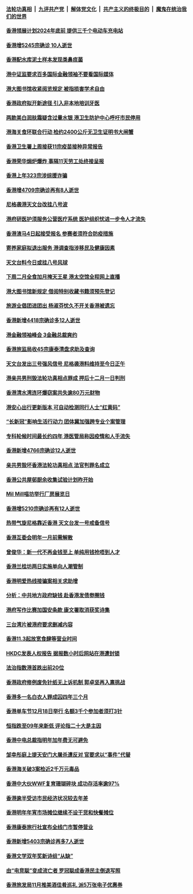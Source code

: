 ####  [法轮功真相](../../../../basic/blob/master/README.md?t=11061331) &nbsp;|&nbsp; [九评共产党](../../../../9ping.md/blob/master/README.md?t=11061331) &nbsp;|&nbsp; [解体党文化](../../../../jtdwh.md/blob/master/README.md?t=11061331)  &nbsp;|&nbsp; [共产主义的终极目的](../../../../gczydzjmd.md/blob/master/README.md?t=11061331) &nbsp;|&nbsp; [魔鬼在统治我们的世界](../../../../mgztzwmdsj.md/blob/master/README.md?t=11061331) 

#### [香港领展计划2024年底前 提供三千个电动车充电站](../pages/nsc415/n13859169.md?t=11061331) 

#### [香港增5245宗确诊 10人逝世](../pages/nsc415/n13859167.md?t=11061331) 

#### [香港配水库泥土样本发现类鼻疽菌](../pages/nsc415/n13859153.md?t=11061331) 

#### [港中证监要求百多国际金融领袖不要看国际媒体](../pages/nsc415/n13858621.md?t=11061331) 

#### [港大图书馆收紧阅览规定 被指损害学术自由](../pages/nsc415/n13858458.md?t=11061331) 

#### [香港政府拟开新途径 引入非本地培训牙医](../pages/nsc415/n13858299.md?t=11061331) 

#### [两款美白润肤霜疑含过量水银 港卫生防护中心呼吁市民停用](../pages/nsc415/n13858289.md?t=11061331) 

#### [港海关食环联合行动 检约2400公斤无卫生证明书大闸蟹](../pages/nsc415/n13858286.md?t=11061331) 

#### [香港卫生署上周接获11宗疫苗接种异常报告](../pages/nsc415/n13858278.md?t=11061331) 

#### [香港荣华焗炉爆炸 事隔11天劳工处终接呈报](../pages/nsc415/n13858269.md?t=11061331) 

#### [香港上年323宗涉综援诈骗](../pages/nsc415/n13858267.md?t=11061331) 

#### [香港增4709宗确诊再有8人逝世](../pages/nsc415/n13858258.md?t=11061331) 

#### [尼格袭港天文台改挂八号波](../pages/nsc415/n13858249.md?t=11061331) 

#### [港府研医护须服务公营医疗系统 医护组织忧进一步令人才流失](../pages/nsc415/n13857522.md?t=11061331) 

#### [香港渣马4日起接受报名 参赛者须符合防疫措施](../pages/nsc415/n13857510.md?t=11061331) 

#### [寄养家庭拟退出服务 港调查指涉移民及健康因素](../pages/nsc415/n13857500.md?t=11061331) 

#### [天文台料今日或挂八号风球](../pages/nsc415/n13857492.md?t=11061331) 

#### [下周二月全食加月掩天王星 港太空馆全程网上直播](../pages/nsc415/n13857484.md?t=11061331) 

#### [港大图书馆新规定 借阅特别收藏书籍须预先登记](../pages/nsc415/n13857478.md?t=11061331) 

#### [旅游业倡团进团出 杨淑芬忧久不开关香港被遗忘](../pages/nsc415/n13857465.md?t=11061331) 

#### [香港新增4418宗确诊多12人逝世](../pages/nsc415/n13857455.md?t=11061331) 

#### [港金融领袖峰会 3金融总裁爽约](../pages/nsc415/n13856915.md?t=11061331) 

#### [香港旅监局收45宗康泰清盘求助及查询](../pages/nsc415/n13856811.md?t=11061331) 

#### [天文台发出三号强风信号 尼格袭港料维持至今日正午](../pages/nsc415/n13856793.md?t=11061331) 

#### [港亲共男刑毁法轮功真相点罪成 押后十二月一日判刑](../pages/nsc415/n13856776.md?t=11061331) 

#### [香港清水湾连环爆窃案共失逾80万元财物](../pages/nsc415/n13856774.md?t=11061331) 

#### [港安心出行更新版本 可自动检测同行人士“红黄码”](../pages/nsc415/n13856758.md?t=11061331) 

#### [“长新冠”影响生活行动力 团体冀加强跨专业个案管理](../pages/nsc415/n13856752.md?t=11061331) 

#### [专科轮候时间最长约四年 港医管局称因疫情和人手流失](../pages/nsc415/n13856744.md?t=11061331) 

#### [香港新增4766宗确诊12人逝世](../pages/nsc415/n13856732.md?t=11061331) 

#### [亲共男毁坏香港法轮功真相点 法官判罪名成立](../pages/nsc415/n13856571.md?t=11061331) 

#### [香港公共屋邨厨余收集试验计划昨开始](../pages/nsc415/n13856103.md?t=11061331) 

#### [Mil Mill喵坊举行厂房展览日](../pages/nsc415/n13856069.md?t=11061331) 

#### [香港增5210宗确诊再有12人逝世](../pages/nsc415/n13856061.md?t=11061331) 

#### [热带气旋尼格靠近香港 天文台发一号戒备信号](../pages/nsc415/n13856045.md?t=11061331) 

#### [香港互委会明年一月前需解散](../pages/nsc415/n13856022.md?t=11061331) 

#### [曾俊华：新一代不再金钱至上 单纯用钱抢唔到人才](../pages/nsc415/n13855988.md?t=11061331) 

#### [香港兰桂坊两日实施单向人潮管制](../pages/nsc415/n13855982.md?t=11061331) 

#### [香港明爱热线接骗案相关求助增](../pages/nsc415/n13855977.md?t=11061331) 

#### [分析：中共地方政府缺钱 赴香港发债劵圈钱](../pages/nsc415/n13855612.md?t=11061331) 

#### [港府写作比赛加国安条款 康文署取消获奖诗集](../pages/nsc415/n13855605.md?t=11061331) 

#### [三台湾片被港府要求删减内容](../pages/nsc415/n13854367.md?t=11061331) 

#### [香港11.3起放宽食肆等营业时间](../pages/nsc415/n13854360.md?t=11061331) 

#### [HKDC发表人权报告 据报数小时后网站在港遭封锁](../pages/nsc415/n13854358.md?t=11061331) 

#### [法治指数港首跌出前20位](../pages/nsc415/n13854349.md?t=11061331) 

#### [香港政府修例废免针纸无上诉机制 郭卓坚再入禀挑战](../pages/nsc415/n13854345.md?t=11061331) 

#### [香港多一名白衣人罪成囚四年三个月](../pages/nsc415/n13854340.md?t=11061331) 

#### [香港单车节12月18日举行 名额3千个参加者须打3针](../pages/nsc415/n13854330.md?t=11061331) 

#### [恒指跌至09年来新低 评论指二十大是主因](../pages/nsc415/n13853778.md?t=11061331) 

#### [香港中电总裁指明年加年费无可避免](../pages/nsc415/n13853671.md?t=11061331) 

#### [邹幸彤庭上提天安门大屠杀遭反对 官要求以“事件”代替](../pages/nsc415/n13853656.md?t=11061331) 

#### [香港海关破3案检近2千万元毒品](../pages/nsc415/n13853640.md?t=11061331) 

#### [香港中大伙WWF复育珊瑚碎块 成功存活率逾97%](../pages/nsc415/n13853616.md?t=11061331) 

#### [香港逾半受访市民经济状况较去年差](../pages/nsc415/n13853605.md?t=11061331) 

#### [香港明年年宵市场摊位继续不设干货和快餐摊位](../pages/nsc415/n13853599.md?t=11061331) 

#### [香港康泰旅行社宣布全线门市暂停营业](../pages/nsc415/n13853583.md?t=11061331) 

#### [香港新增5403宗确诊再多7人逝世](../pages/nsc415/n13853579.md?t=11061331) 

#### [香港文学双年奖新诗组“从缺”](../pages/nsc415/n13853565.md?t=11061331) 

#### [由“电竞聪”变成流亡者 罗冠聪成香港民主倒退写照](../pages/nsc415/n13853424.md?t=11061331) 

#### [香港旅发局11月推美酒佳肴巡礼 派5万张电子优惠券](../pages/nsc415/n13852860.md?t=11061331) 

